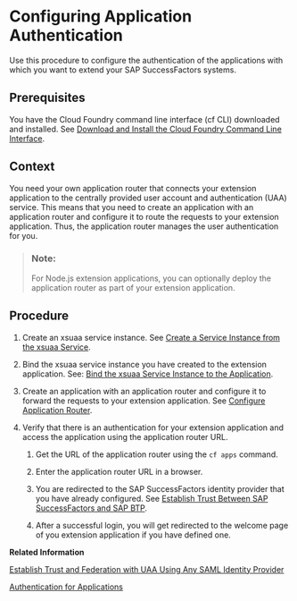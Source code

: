 <!-- loioa673e9be155841c7a3c51b9d93e3e546 -->

# Configuring Application Authentication

Use this procedure to configure the authentication of the applications with which you want to extend your SAP SuccessFactors systems.



<a name="loioa673e9be155841c7a3c51b9d93e3e546__prereq_yzf_wb1_mdb"/>

## Prerequisites

You have the Cloud Foundry command line interface \(cf CLI\) downloaded and installed. See [Download and Install the Cloud Foundry Command Line Interface](https://help.sap.com/viewer/65de2977205c403bbc107264b8eccf4b/Cloud/en-US/afc3f643ec6942a283daad6cdf1b4936.html).



## Context

You need your own application router that connects your extension application to the centrally provided user account and authentication \(UAA\) service. This means that you need to create an application with an application router and configure it to route the requests to your extension application. Thus, the application router manages the user authentication for you.

> ### Note:  
> For Node.js extension applications, you can optionally deploy the application router as part of your extension application.



## Procedure

1.  Create an xsuaa service instance. See [Create a Service Instance from the xsuaa Service](https://help.sap.com/viewer/65de2977205c403bbc107264b8eccf4b/Cloud/en-US/7c64eb65a2ea42db93ff0ae722176b09.html).

2.  Bind the xsuaa service instance you have created to the extension application. See: [Bind the xsuaa Service Instance to the Application](https://help.sap.com/viewer/65de2977205c403bbc107264b8eccf4b/Cloud/en-US/d207931556134f08af388bbb2929de9b.html).

3.  Create an application with an application router and configure it to forward the requests to your extension application. See [Configure Application Router](https://help.sap.com/viewer/65de2977205c403bbc107264b8eccf4b/Cloud/en-US/01c5f9ba7d6847aaaf069d153b981b51.html).

4.  Verify that there is an authentication for your extension application and access the application using the application router URL.

    1.  Get the URL of the application router using the `cf apps` command.

    2.  Enter the application router URL in a browser.

    3.  You are redirected to the SAP SuccessFactors identity provider that you have already configured. See [Establish Trust Between SAP SuccessFactors and SAP BTP](Establish_Trust_Between_SAP_SuccessFactors_and_SAP_BTP_80a3fd1.md).

    4.  After a successful login, you will get redirected to the welcome page of you extension application if you have defined one.



**Related Information**  


[Establish Trust and Federation with UAA Using Any SAML Identity Provider](../50-administration-and-ops/Establish_Trust_and_Federation_with_UAA_Using_Any_SAML_Identity_Provider_2ce3938.md#loio2ce3938c66d94479848bff3090999027 "To establish trust, configure the trust configuration of the SAML 2.0 identity provider in your subaccount using the SAP BTP cockpit. Next, register your subaccount in User Account and Authentication service using the administration console of your SAML 2.0 identity provider. To complete federation, maintain the federation attributes of the SAML 2.0 user groups. This makes sure that you can assign authorizations to user groups.")

[Authentication for Applications](https://help.sap.com/viewer/65de2977205c403bbc107264b8eccf4b/Cloud/en-US/09f5bd3f346b4ee08b5ca084128e2e81.html)

